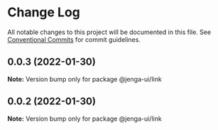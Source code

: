 # Change Log

All notable changes to this project will be documented in this file.
See [Conventional Commits](https://conventionalcommits.org) for commit guidelines.

## 0.0.3 (2022-01-30)

**Note:** Version bump only for package @jenga-ui/link

## 0.0.2 (2022-01-30)

**Note:** Version bump only for package @jenga-ui/link
